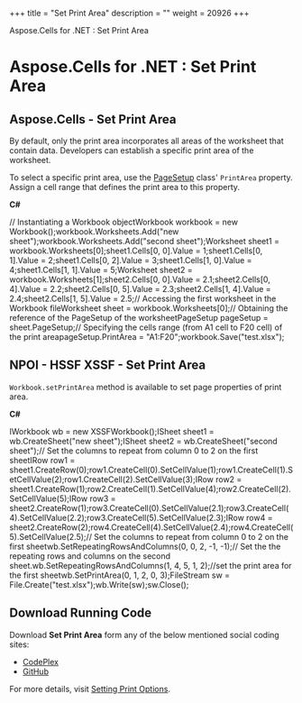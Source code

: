 +++
title = "Set Print Area" 
description = "" 
weight = 20926 
+++

Aspose.Cells for .NET : Set Print Area  

# Aspose.Cells for .NET : Set Print Area


## Aspose.Cells - Set Print Area

By default, only the print area incorporates all areas of the worksheet that contain data. Developers can establish a specific print area of the worksheet.

To select a specific print area, use the [PageSetup](http://www.aspose.com/docs/display/cellsnet/Aspose.Cells.PageSetup+Class) class' `PrintArea` property. Assign a cell range that defines the print area to this property.

**C#**

// Instantiating a Workbook objectWorkbook workbook = new Workbook();workbook.Worksheets.Add("new sheet");workbook.Worksheets.Add("second sheet");Worksheet sheet1 = workbook.Worksheets\[0\];sheet1.Cells\[0, 0\].Value = 1;sheet1.Cells\[0, 1\].Value = 2;sheet1.Cells\[0, 2\].Value = 3;sheet1.Cells\[1, 0\].Value = 4;sheet1.Cells\[1, 1\].Value = 5;Worksheet sheet2 = workbook.Worksheets\[1\];sheet2.Cells\[0, 0\].Value = 2.1;sheet2.Cells\[0, 4\].Value = 2.2;sheet2.Cells\[0, 5\].Value = 2.3;sheet2.Cells\[1, 4\].Value = 2.4;sheet2.Cells\[1, 5\].Value = 2.5;// Accessing the first worksheet in the Workbook fileWorksheet sheet = workbook.Worksheets\[0\];// Obtaining the reference of the PageSetup of the worksheetPageSetup pageSetup = sheet.PageSetup;// Specifying the cells range (from A1 cell to F20 cell) of the print areapageSetup.PrintArea = "A1:F20";workbook.Save("test.xlsx");

## NPOI - HSSF XSSF - Set Print Area

`Workbook.setPrintArea` method is available to set page properties of print area.

**C#**

IWorkbook wb = new XSSFWorkbook();ISheet sheet1 = wb.CreateSheet("new sheet");ISheet sheet2 = wb.CreateSheet("second sheet");// Set the columns to repeat from column 0 to 2 on the first sheetIRow row1 = sheet1.CreateRow(0);row1.CreateCell(0).SetCellValue(1);row1.CreateCell(1).SetCellValue(2);row1.CreateCell(2).SetCellValue(3);IRow row2 = sheet1.CreateRow(1);row2.CreateCell(1).SetCellValue(4);row2.CreateCell(2).SetCellValue(5);IRow row3 = sheet2.CreateRow(1);row3.CreateCell(0).SetCellValue(2.1);row3.CreateCell(4).SetCellValue(2.2);row3.CreateCell(5).SetCellValue(2.3);IRow row4 = sheet2.CreateRow(2);row4.CreateCell(4).SetCellValue(2.4);row4.CreateCell(5).SetCellValue(2.5);// Set the columns to repeat from column 0 to 2 on the first sheetwb.SetRepeatingRowsAndColumns(0, 0, 2, -1, -1);// Set the the repeating rows and columns on the second sheet.wb.SetRepeatingRowsAndColumns(1, 4, 5, 1, 2);//set the print area for the first sheetwb.SetPrintArea(0, 1, 2, 0, 3);FileStream sw = File.Create("test.xlsx");wb.Write(sw);sw.Close();

## Download Running Code

Download **Set Print Area** form any of the below mentioned social coding sites:

*   [CodePlex](https://asposenpoi.codeplex.com/downloads/get/1479034)
*   [GitHub](https://github.com/aspose-cells/Aspose.Cells-for-.NET/releases/download/Aspose.Cells_vs_NPOI_1.0/Set.Print.Area.Aspose.Cells.zip)

For more details, visit [Setting Print Options](http://www.aspose.com/docs/display/cellsnet/Setting+Print+Options).

